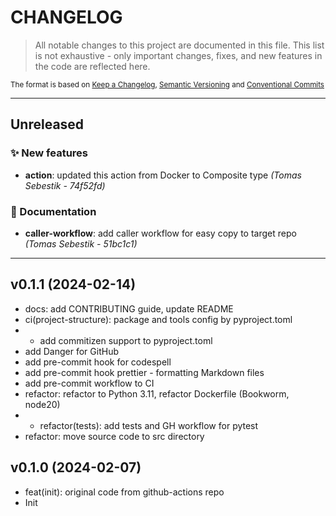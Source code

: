 # CHANGELOG

> All notable changes to this project are documented in this file.
> This list is not exhaustive - only important changes, fixes, and new features in the code are reflected here.

<sub>The format is based on [Keep a Changelog](https://keepachangelog.com/en/1.0.0/),     [Semantic Versioning](https://semver.org/spec/v2.0.0.html) and     [Conventional Commits](https://www.conventionalcommits.org/en/v1.0.0/)
</sub>

---

## Unreleased

### ✨ New features

- **action**: updated this action from Docker to Composite type *(Tomas Sebestik - 74f52fd)*

### 📖 Documentation

- **caller-workflow**: add caller workflow for easy copy to target repo *(Tomas Sebestik - 51bc1c1)*

---

## v0.1.1 (2024-02-14)


- docs: add CONTRIBUTING guide, update README
- ci(project-structure): package and tools config by pyproject.toml
- - add commitizen support to pyproject.toml
- add Danger for GitHub
- add pre-commit hook for codespell
- add pre-commit hook prettier - formatting Markdown files
- add pre-commit workflow to CI
- refactor: refactor to Python 3.11, refactor Dockerfile (Bookworm, node20)
- - refactor(tests): add tests and GH workflow for pytest
- refactor: move source code to src directory

## v0.1.0 (2024-02-07)


- feat(init): original code from github-actions repo
- Init
